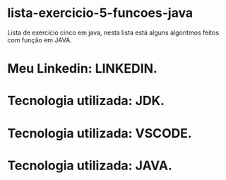 # lista-exercicio-5-funcoes-java
Lista de exercício cinco em java, nesta lista está alguns algoritmos feitos com função em JAVA.

# Meu Linkedin: LINKEDIN.
# Tecnologia utilizada: JDK.
# Tecnologia utilizada: VSCODE.
# Tecnologia utilizada: JAVA.
